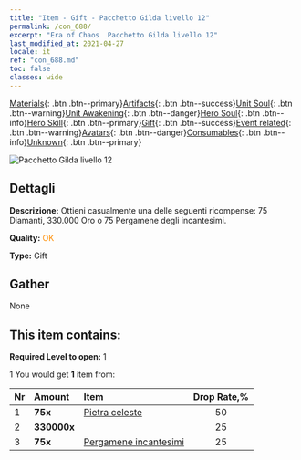 ```yaml
---
title: "Item - Gift - Pacchetto Gilda livello 12"
permalink: /con_688/
excerpt: "Era of Chaos  Pacchetto Gilda livello 12"
last_modified_at: 2021-04-27
locale: it
ref: "con_688.md"
toc: false
classes: wide
---
```

 [Materials](/ItemsIT/){: .btn .btn--primary}[Artifacts](/ItemsIT/Artifacts/){: .btn .btn--success}[Unit Soul](/ItemsIT/UnitSoul/){: .btn .btn--warning}[Unit Awakening](/ItemsIT/UnitAwakening/){: .btn .btn--danger}[Hero Soul](/ItemsIT/HeroSoul/){: .btn .btn--info}[Hero Skill](/ItemsIT/HeroSkill/){: .btn .btn--primary}[Gift](/ItemsIT/Gift/){: .btn .btn--success}[Event related](/ItemsIT/Events/){: .btn .btn--warning}[Avatars](/ItemsIT/Avatars/){: .btn .btn--danger}[Consumables](/ItemsIT/Consumables/){: .btn .btn--info}[Unknown](/ItemsIT/Unknown/){: .btn .btn--primary}

 ![Pacchetto Gilda livello 12](/images/t/i_50002.png)

## Dettagli
 **Descrizione:** Ottieni casualmente una delle seguenti ricompense: 75 Diamanti, 330.000 Oro o 75 Pergamene degli incantesimi.

 **Quality:** <span style="color: #FF8C00">OK</span>

 **Type:** Gift

## Gather

  None

## This item contains:

 **Required Level to open:** 1

 1 You would get **1** item  from:

  | Nr | Amount |     Item    | Drop Rate,% |
  |:---|:-------|:------------|:---------:|
  | 1 |  **75x** | [Pietra celeste](/ItemsIT/art_188/) | 50 | 
  | 2 |  **330000x** | <i class="fas fa-coins"/> | 25 | 
  | 3 |  **75x** | [Pergamene incantesimi](/ItemsIT/con_694/) | 25 | 

